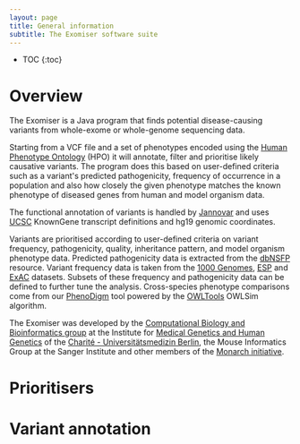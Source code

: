 ```yaml
---
layout: page
title: General information
subtitle: The Exomiser software suite
---
```


* TOC
{:toc}

# Overview

The Exomiser is a Java program that finds potential disease-causing variants from whole-exome or whole-genome sequencing data.

Starting from a VCF file and a set of phenotypes encoded using the [Human Phenotype Ontology](http://www.human-phenotype-ontology.org) (HPO) it will annotate, filter and prioritise likely causative variants. The program does this based on user-defined criteria such as a variant's predicted pathogenicity, frequency of occurrence in a population and also how closely the given phenotype matches the known phenotype of diseased genes from human and model organism data.

The functional annotation of variants is handled by [Jannovar](https://github.com/charite/jannovar) and uses [UCSC](http://genome.ucsc.edu) KnownGene transcript definitions and hg19 genomic coordinates.

Variants are prioritised according to user-defined criteria on variant frequency, pathogenicity, quality, inheritance pattern, and model organism phenotype data. Predicted pathogenicity data is extracted from the [dbNSFP](http://www.ncbi.nlm.nih.gov/pubmed/21520341) resource. Variant frequency data is taken from the [1000 Genomes](http://www.1000genomes.org), [ESP](http://evs.gs.washington.edu/EVS/) and [ExAC](http://exac.broadinstitute.org) datasets. Subsets of these frequency and pathogenicity data can be defined to further tune the analysis. Cross-species phenotype comparisons come from our [PhenoDigm](http://www.sanger.ac.uk/resources/databases/phenodigm) tool powered by the [OWLTools](https://github.com/owlcollab/owltools) OWLSim algorithm.

The Exomiser was developed by the [Computational Biology and Bioinformatics group](http://compbio.charite.de) at the Institute for [Medical Genetics and Human Genetics](http://genetik.charite.de) of the [Charité - Universitätsmedizin Berlin](http://charite.de), the Mouse Informatics Group at the Sanger Institute and other members of the [Monarch initiative](http://monarchinitiative.org).


# Prioritisers

# Variant annotation
